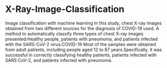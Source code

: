 # X-Ray-Image-Classification
Image classification with machine learning
In this study, chest X-ray images obtained from two different sources for the diagnosis of COVID-19 used. A method to automatically classify three types of chest X-ray images presented:Healthy people, patients with pneumonia, and patients infected with the SARS-CoV-2 virus.COVID-19 Most of the samples were obtained from adult patients, including people aged 12 to 87 years.Specifically, it was successful in correctly classifying healthy patients, patients infected with SARS CoV-2, and patients infected with pneumonia.
